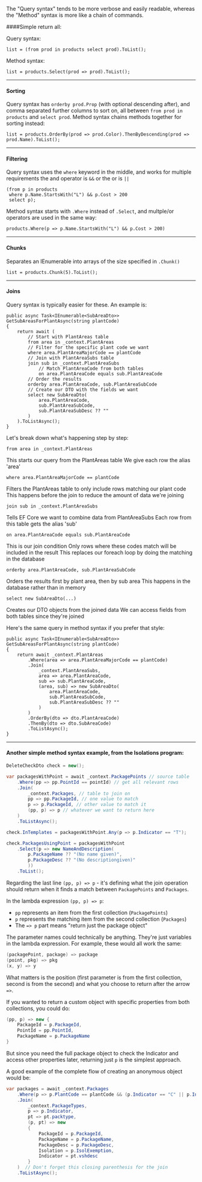 The "Query syntax" tends to be more verbose and easily readable, whereas the "Method" syntax is more like a chain of commands.

####Simple return all:

Query syntax: 
```
list = (from prod in products select prod).ToList();
```
Method syntax:
```
list = products.Select(prod => prod).ToList();
```

---

#### Sorting
Query syntax has `orderby prod.Prop` (with optional descending after), and comma separated further columns to sort on, all between `from prod in products` and `select prod`.
Method syntax chains methods together for sorting instead:
```
list = products.OrderBy(prod => prod.Color).ThenByDescending(prod => prod.Name).ToList();
```

---

#### Filtering
Query syntax uses the `where` keyword in the middle, and works for multiple requirements the and operator is `&&` or the or is `||`

```
(from p in products 
 where p.Name.StartsWith("L") && p.Cost > 200
 select p);
```

Method syntax starts with `.Where` instead of `.Select`, and multple/or operators are used in the same way:

```
products.Where(p => p.Name.StartsWith("L") && p.Cost > 200)
```

---

#### Chunks

Separates an IEnumerable into arrays of the size specified in `.Chunk()`
```
list = products.Chunk(5).ToList();
```

---

#### Joins

Query syntax is typically easier for these.  An example is:

```
public async Task<IEnumerable<SubAreaDto>> GetSubAreasForPlantAsync(string plantCode)
{
	return await (
		// Start with PlantAreas table
		from area in _context.PlantAreas
		// Filter for the specific plant code we want
		where area.PlantAreaMajorCode == plantCode
		// Join with PlantAreaSubs table
		join sub in _context.PlantAreaSubs
			// Match PlantAreaCode from both tables
			on area.PlantAreaCode equals sub.PlantAreaCode
		// Order the results
		orderby area.PlantAreaCode, sub.PlantAreaSubCode
		// Create our DTO with the fields we want
		select new SubAreaDto(
			area.PlantAreaCode,
			sub.PlantAreaSubCode,
			sub.PlantAreaSubDesc ?? ""
		)
	).ToListAsync();
}
```

Let's break down what's happening step by step:

`from area in _context.PlantAreas`

This starts our query from the PlantAreas table
We give each row the alias 'area'

`where area.PlantAreaMajorCode == plantCode`

Filters the PlantAreas table to only include rows matching our plant code
This happens before the join to reduce the amount of data we're joining

`join sub in _context.PlantAreaSubs`

Tells EF Core we want to combine data from PlantAreaSubs
Each row from this table gets the alias 'sub'

`on area.PlantAreaCode equals sub.PlantAreaCode`

This is our join condition
Only rows where these codes match will be included in the result
This replaces our foreach loop by doing the matching in the database

`orderby area.PlantAreaCode, sub.PlantAreaSubCode`

Orders the results first by plant area, then by sub area
This happens in the database rather than in memory

`select new SubAreaDto(...)`

Creates our DTO objects from the joined data
We can access fields from both tables since they're joined

Here's the same query in method syntax if you prefer that style:

```
public async Task<IEnumerable<SubAreaDto>> GetSubAreasForPlantAsync(string plantCode)
{
	return await _context.PlantAreas
		.Where(area => area.PlantAreaMajorCode == plantCode)
		.Join(
			_context.PlantAreaSubs,
			area => area.PlantAreaCode,
			sub => sub.PlantAreaCode,
			(area, sub) => new SubAreaDto(
				area.PlantAreaCode,
				sub.PlantAreaSubCode,
				sub.PlantAreaSubDesc ?? ""
			)
		)
		.OrderBy(dto => dto.PlantAreaCode)
		.ThenBy(dto => dto.SubAreaCode)
		.ToListAsync();
}
```

---

#### Another simple method syntax example, from the Isolations program:

```csharp
DeleteCheckDto check = new();

var packagesWithPoint = await _context.PackagePoints // source table
    .Where(pp => pp.PointId == pointId) // get all relevant rows
    .Join(
        _context.Packages, // table to join on
        pp => pp.PackageId, // one value to match
        p => p.PackageId, // other value to match it
        (pp, p) => p // whatever we want to return here
    )
    .ToListAsync();

check.InTemplates = packagesWithPoint.Any(p => p.Indicator == "T");

check.PackagesUsingPoint = packagesWithPoint
    .Select(p => new NameAndDescription(
        p.PackageName ?? "(No name given)",
        p.PackageDesc ?? "(No descriptiongiven)"
        ))
    .ToList();
```


Regarding the last line `(pp, p) => p` - it's defining what the join operation should return when it finds a match between `PackagePoints` and `Packages`.

In the lambda expression `(pp, p) => p`:
- `pp` represents an item from the first collection (`PackagePoints`)
- `p` represents the matching item from the second collection (`Packages`)
- The `=> p` part means "return just the package object"

The parameter names could technically be anything. They're just variables in the lambda expression. For example, these would all work the same:

```csharp
(packagePoint, package) => package
(point, pkg) => pkg 
(x, y) => y
```

What matters is the position (first parameter is from the first collection, second is from the second) and what you choose to return after the arrow `=>`.

If you wanted to return a custom object with specific properties from both collections, you could do:
```csharp
(pp, p) => new { 
    PackageId = p.PackageId, 
    PointId = pp.PointId,
    PackageName = p.PackageName 
}
```

But since you need the full package object to check the Indicator and access other properties later, returning just `p` is the simplest approach.

A good example of the complete flow of creating an anonymous object would be:

```csharp
var packages = await _context.Packages
	.Where(p => p.PlantCode == plantCode && (p.Indicator == "C" || p.Indicator == "T"))
	.Join(
		_context.PackageTypes,
		p => p.Indicator,
		pt => pt.packtype,
		(p, pt) => new
		{
			PackageId = p.PackageId,
			PackageName = p.PackageName,
			PackageDesc = p.PackageDesc,
			Isolation = p.IsolExemption,
			Indicator = pt.vshdesc
		}
	)  // Don't forget this closing parenthesis for the join
	.ToListAsync();
```